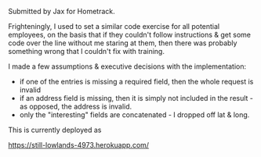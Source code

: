 Submitted by Jax for Hometrack.

Frighteningly, I used to set a similar code exercise for all potential employees, on the basis that if they couldn't follow instructions & get some code over the line without me staring at them, then there was probably something wrong that I couldn't fix with training.

I made a few assumptions & executive decisions with the implementation:
* if one of the entries is missing a required field, then the whole request is invalid
* if an address field is missing, then it is simply not included in the result - as opposed, the address is invalid.
* only the "interesting" fields are concatenated - I dropped off lat & long.

This is currently deployed as 

https://still-lowlands-4973.herokuapp.com/
